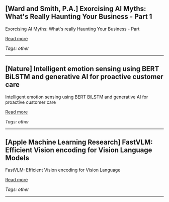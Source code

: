 ## [Ward and Smith, P.A.] Exorcising AI Myths: What's Really Haunting Your Business - Part 1

Exorcising AI Myths: What's really Haunting Your Business - Part

[Read more](https://www.wardandsmith.com/articles/demystifying-ai-your-business-is-already-using-it-and-how-to-do-it-better-part-1)

_Tags: other_

---
## [Nature] Intelligent emotion sensing using BERT BiLSTM and generative AI for proactive customer care

Intelligent emotion sensing using BERT BiLSTM and generative AI for proactive customer care

[Read more](https://www.nature.com/articles/s41598-025-15501-y)

_Tags: other_

---
## [Apple Machine Learning Research] FastVLM: Efficient Vision encoding for Vision Language Models

FastVLM: Efficient Vision encoding for Vision Language

[Read more](https://machinelearning.apple.com/research/fastvlm-efficient-vision-encoding)

_Tags: other_

---
